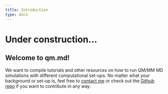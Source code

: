 ```yaml
---
title: Introduction
type: docs
---
```


# Under construction...


## Welcome to qm.md!

We want to compile tutorials and other resources on how to run QM/MM MD simulations with different computational set-ups. No matter what your background or set-up is, feel free to [contact me](https://pult.ar) or check out the [Github repo](https://github.com/pultar/qm.md) if you want to contribute in any way.
